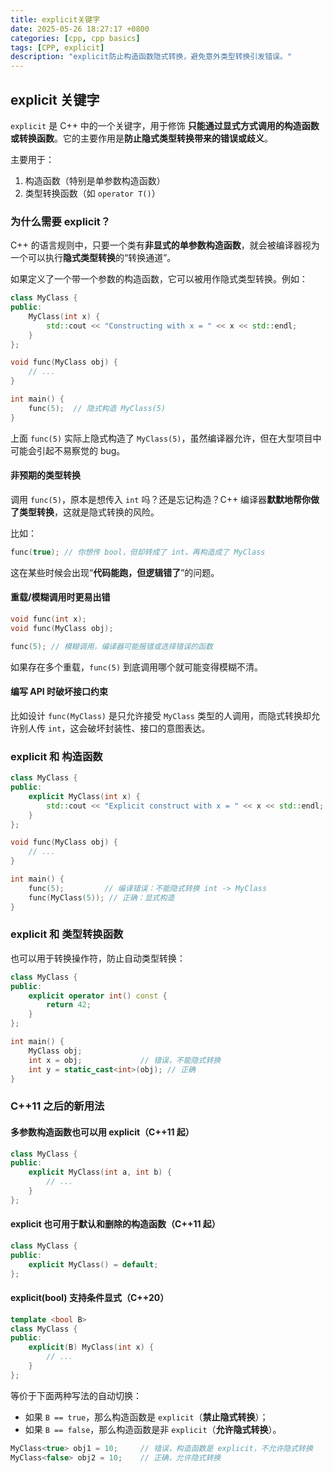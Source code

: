 ```yaml
---
title: explicit关键字
date: 2025-05-26 18:27:17 +0800
categories: [cpp, cpp basics]
tags: [CPP, explicit]
description: "explicit防止构造函数隐式转换，避免意外类型转换引发错误。"
---
```

## explicit 关键字

`explicit` 是 C++ 中的一个关键字，用于修饰 **只能通过显式方式调用的构造函数或转换函数**。它的主要作用是**防止隐式类型转换带来的错误或歧义**。

主要用于：

1. 构造函数（特别是单参数构造函数）
2. 类型转换函数（如 `operator T()`）

### 为什么需要 explicit？

C++ 的语言规则中，只要一个类有**非显式的单参数构造函数**，就会被编译器视为一个可以执行**隐式类型转换**的“转换通道”。

如果定义了一个带一个参数的构造函数，它可以被用作隐式类型转换。例如：

```cpp
class MyClass {
public:
    MyClass(int x) {
        std::cout << "Constructing with x = " << x << std::endl;
    }
};

void func(MyClass obj) {
    // ...
}

int main() {
    func(5);  // 隐式构造 MyClass(5)
}
```

上面 `func(5)` 实际上隐式构造了 `MyClass(5)`，虽然编译器允许，但在大型项目中可能会引起不易察觉的 bug。

#### **非预期的类型转换**

调用 `func(5)`，原本是想传入 `int` 吗？还是忘记构造？C++ 编译器**默默地帮你做了类型转换**，这就是隐式转换的风险。

比如：

```cpp
func(true); // 你想传 bool，但却转成了 int，再构造成了 MyClass
```

这在某些时候会出现“**代码能跑，但逻辑错了**”的问题。

#### **重载/模糊调用时更易出错**

```cpp
void func(int x);
void func(MyClass obj);

func(5); // 模糊调用，编译器可能报错或选择错误的函数
```

如果存在多个重载，`func(5)` 到底调用哪个就可能变得模糊不清。

#### **编写 API 时破坏接口约束**

比如设计 `func(MyClass)` 是只允许接受 `MyClass` 类型的人调用，而隐式转换却允许别人传 `int`，这会破坏封装性、接口的意图表达。

### explicit 和 构造函数

```cpp
class MyClass {
public:
    explicit MyClass(int x) {
        std::cout << "Explicit construct with x = " << x << std::endl;
    }
};

void func(MyClass obj) {
    // ...
}

int main() {
    func(5);         // 编译错误：不能隐式转换 int -> MyClass
    func(MyClass(5)); // 正确：显式构造
}
```

###  explicit 和 类型转换函数

也可以用于转换操作符，防止自动类型转换：

```cpp
class MyClass {
public:
    explicit operator int() const {
        return 42;
    }
};

int main() {
    MyClass obj;
    int x = obj;             // 错误，不能隐式转换
    int y = static_cast<int>(obj); // 正确
}
```

### C++11 之后的新用法

#### 多参数构造函数也可以用 explicit（C++11 起）

```cpp
class MyClass {
public:
    explicit MyClass(int a, int b) {
        // ...
    }
};
```

#### explicit 也可用于默认和删除的构造函数（C++11 起）

```cpp
class MyClass {
public:
    explicit MyClass() = default;
};
```

#### explicit(bool) 支持条件显式（C++20）

```cpp
template <bool B>
class MyClass {
public:
    explicit(B) MyClass(int x) {
        // ...
    }
};
```

等价于下面两种写法的自动切换：

- 如果 `B == true`，那么构造函数是 `explicit`（**禁止隐式转换**）；
- 如果 `B == false`，那么构造函数是非 `explicit`（**允许隐式转换**）。

```cpp
MyClass<true> obj1 = 10;     // 错误，构造函数是 explicit，不允许隐式转换
MyClass<false> obj2 = 10;    // 正确，允许隐式转换
```
